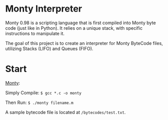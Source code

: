 # Monty Interpreter

Monty 0.98 is a scripting language that is first compiled into Monty byte code (just like in Python). It relies on a unique stack, with specific instructions to manipulate it. 

The goal of this project is to create an interpreter for Monty ByteCode files, utilizing Stacks (LIFO) and Queues (FIFO). 

# Start

<u>Monty</u>:

Simply Compile: `$ gcc *.c -o monty`

Then Run: `$ ./monty filename.m`

A sample bytecode file is located at `/bytecodes/test.txt`.
